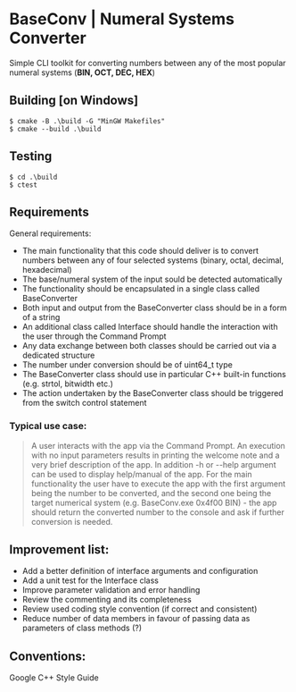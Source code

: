 # BaseConv | Numeral Systems Converter
Simple CLI toolkit for converting numbers between any of the most popular numeral systems (**BIN, OCT, DEC, HEX**) 

## Building [on Windows]
```console
$ cmake -B .\build -G "MinGW Makefiles"
$ cmake --build .\build
```

## Testing
```console
$ cd .\build
$ ctest
```

## Requirements
General requirements:
* The main functionality that this code should deliver is to convert numbers between any of four selected systems (binary, octal, decimal, hexadecimal)
* The base/numeral system of the input sould be detected automatically
* The functionality should be encapsulated in a single class called BaseConverter
* Both input and output from the BaseConverter class should be in a form of a string
* An additional class called Interface should handle the interaction with the user through the Command Prompt
* Any data exchange between both classes should be carried out via a dedicated structure
* The number under conversion should be of uint64_t type
* The BaseConverter class should use in particular C++ built-in functions (e.g. strtol, bitwidth etc.)
* The action undertaken by the BaseConverter class should be triggered from the switch control statement

### Typical use case:
>A user interacts with the app via the Command Prompt. An execution with no input parameters results in printing the welcome note and a very brief description of the app. In addition -h or --help argument can be used to display help/manual of the app. For the main functionality the user have to execute the app with the first argument being the number to be converted, and the second one being the target numerical system (e.g. BaseConv.exe 0x4f00 BIN) - the app should return the converted number to the console and ask if further conversion is needed.

## Improvement list:
- Add a better definition of interface arguments and configuration
- Add a unit test for the Interface class
- Improve parameter validation and error handling
- Review the commenting and its completeness
- Review used coding style convention (if correct and consistent)
- Reduce number of data members in favour of passing data as parameters of class methods (?)

## Conventions:
Google C++ Style Guide
